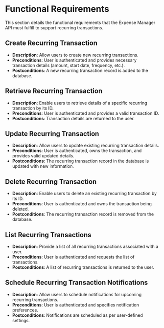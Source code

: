 # Functional Requirements

This section details the functional requirements that the Expense Manager API must fulfill to support recurring transactions.

## Create Recurring Transaction

- **Description**: Allow users to create new recurring transactions.
- **Preconditions**: User is authenticated and provides necessary transaction details (amount, start date, frequency, etc.).
- **Postconditions**: A new recurring transaction record is added to the database.

## Retrieve Recurring Transaction

- **Description**: Enable users to retrieve details of a specific recurring transaction by its ID.
- **Preconditions**: User is authenticated and provides a valid transaction ID.
- **Postconditions**: Transaction details are returned to the user.

## Update Recurring Transaction

- **Description**: Allow users to update existing recurring transaction details.
- **Preconditions**: User is authenticated, owns the transaction, and provides valid updated details.
- **Postconditions**: The recurring transaction record in the database is updated with new information.

## Delete Recurring Transaction

- **Description**: Enable users to delete an existing recurring transaction by its ID.
- **Preconditions**: User is authenticated and owns the transaction being deleted.
- **Postconditions**: The recurring transaction record is removed from the database.

## List Recurring Transactions

- **Description**: Provide a list of all recurring transactions associated with a user.
- **Preconditions**: User is authenticated and requests the list of transactions.
- **Postconditions**: A list of recurring transactions is returned to the user.

## Schedule Recurring Transaction Notifications

- **Description**: Allow users to schedule notifications for upcoming recurring transactions.
- **Preconditions**: User is authenticated and specifies notification preferences.
- **Postconditions**: Notifications are scheduled as per user-defined settings.
